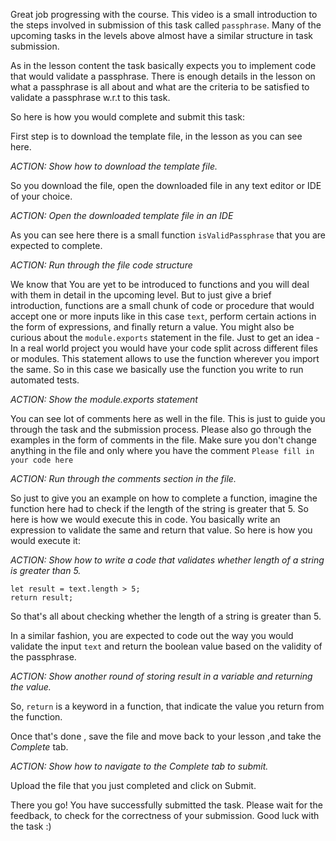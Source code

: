 Great job progressing with the course. This video is a small introduction to the steps involved in submission of this task called `passphrase`. Many of the upcoming tasks in the levels above almost have a similar structure in task submission.

As in the lesson content the task basically expects you to implement code that would validate a passphrase. There is enough details in the lesson on what a passphrase is all about and what are the criteria to be satisfied to validate a passphrase w.r.t to this task.

So here is how you would complete and submit this task:

First step is to download the template file, in the lesson as you can see here.

  _ACTION: Show how to download the template file._

So you download the file, open the downloaded file in any text editor or IDE of your choice.

  _ACTION: Open the downloaded template file in an IDE_

As you can see here there is a small function `isValidPassphrase` that you are expected to complete.

  _ACTION: Run through the file code structure_

We know that You are yet to be introduced to functions and you will deal with them in detail in the upcoming level. But to just give a brief introduction, functions are a small chunk of code or procedure that would accept one or more inputs like in this case `text`, perform certain actions in the form of expressions, and finally return a value. You might also be curious about the `module.exports` statement in the file. Just to get an idea - In a real world project you would have your code split across different files or modules. This statement allows to use the function wherever you import the same.
  So in this case we basically use the function you write to run automated tests.

  _ACTION: Show the module.exports statement_

You can see lot of comments here as well in the file. This is just to guide you through the task and the submission process. Please also go through the examples in the form of comments in the file. Make sure you don't change anything in the file and only where you have the comment `Please fill in your code here`
  
  _ACTION: Run through the comments section in the file._

So just to give you an example on how to complete a function, imagine the function here had to check if the length of the string is greater that 5. So here is how we would execute this in code. You basically write an expression to validate the same and return that value. So here is how you would execute it:
 
  _ACTION: Show how to write a code that validates whether length of a string is greater than 5._


    let result = text.length > 5;
    return result;

  So that's all about checking whether the length of a string is greater than 5.

In a similar fashion, you are expected to code out the way you would validate the input `text` and return the boolean value based on the validity of the passphrase.
  
  _ACTION: Show another round of storing result in a variable and returning the value._

So, `return` is a keyword in a function, that indicate the value you return from the function.
  
Once that's done , save the file and move back to your lesson ,and take the _Complete_ tab.

  _ACTION: Show how to navigate to the _Complete_ tab to submit._

Upload the file that you just completed and click on Submit.

There you go! You have successfully submitted the task. Please wait for the feedback, to check for the correctness of your submission. Good luck with the task :)
